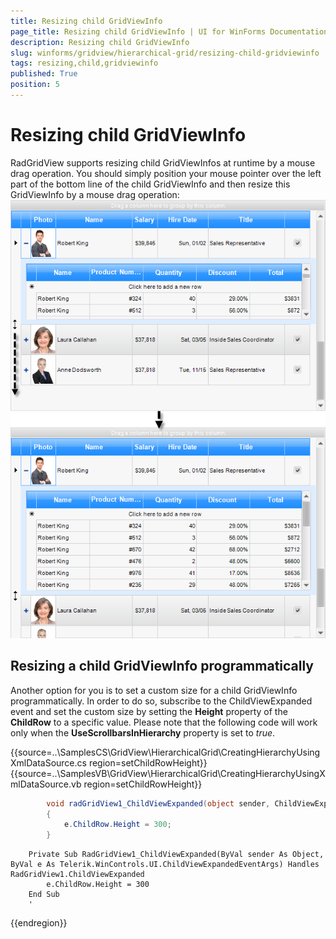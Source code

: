 ```yaml
---
title: Resizing child GridViewInfo
page_title: Resizing child GridViewInfo | UI for WinForms Documentation
description: Resizing child GridViewInfo
slug: winforms/gridview/hierarchical-grid/resizing-child-gridviewinfo
tags: resizing,child,gridviewinfo
published: True
position: 5
---
```


# Resizing child GridViewInfo



RadGridView supports resizing child GridViewInfos at runtime by a mouse drag operation. You should simply position your mouse pointer over the left part of the bottom line of the child GridViewInfo and then resize this GridViewInfo by a mouse drag operation:<br>![gridview-hirarchical-grid-resizing-child-gridviewinfo 001](images/gridview-hirarchical-grid-resizing-child-gridviewinfo001.png)

## Resizing a child GridViewInfo programmatically

Another option for you is to set a custom size for a child GridViewInfo programmatically. In order to do so, subscribe to the ChildViewExpanded event and set the custom size by setting the __Height__ property of the __ChildRow__ to a specific value. Please note that the following code will work only when the __UseScrollbarsInHierarchy__ property is set to *true*.

{{source=..\SamplesCS\GridView\HierarchicalGrid\CreatingHierarchyUsingXmlDataSource.cs region=setChildRowHeight}} 
{{source=..\SamplesVB\GridView\HierarchicalGrid\CreatingHierarchyUsingXmlDataSource.vb region=setChildRowHeight}} 

````C#
        void radGridView1_ChildViewExpanded(object sender, ChildViewExpandedEventArgs e)
        {
            e.ChildRow.Height = 300;
        }
````
````VB.NET
    Private Sub RadGridView1_ChildViewExpanded(ByVal sender As Object, ByVal e As Telerik.WinControls.UI.ChildViewExpandedEventArgs) Handles RadGridView1.ChildViewExpanded
        e.ChildRow.Height = 300
    End Sub
    '
````

{{endregion}} 



